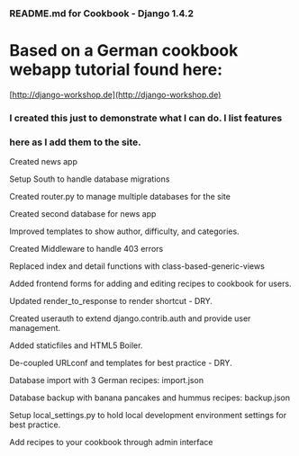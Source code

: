 ### README.md for Cookbook - Django 1.4.2
# Based on a German cookbook webapp tutorial found here: 
[http://django-workshop.de](http://django-workshop.de)

### I created this just to demonstrate what I can do.  I list features
### here as I add them to the site.

Created news app

Setup South to handle database migrations

Created router.py to manage multiple databases for the site

Created second database for news app

Improved templates to show author, difficulty, and categories.

Created Middleware to handle 403 errors

Replaced index and detail functions with class-based-generic-views

Added frontend forms for adding and editing recipes to cookbook for users.

Updated render_to_response to render shortcut - DRY.

Created userauth to extend django.contrib.auth and provide user management.

Added staticfiles and HTML5 Boiler.

De-coupled URLconf and templates for best practice - DRY.

Database import with 3 German recipes: import.json

Database backup with banana pancakes and hummus recipes: backup.json

Setup local_settings.py to hold local development environment settings for best practice.

Add recipes to your cookbook through admin interface
